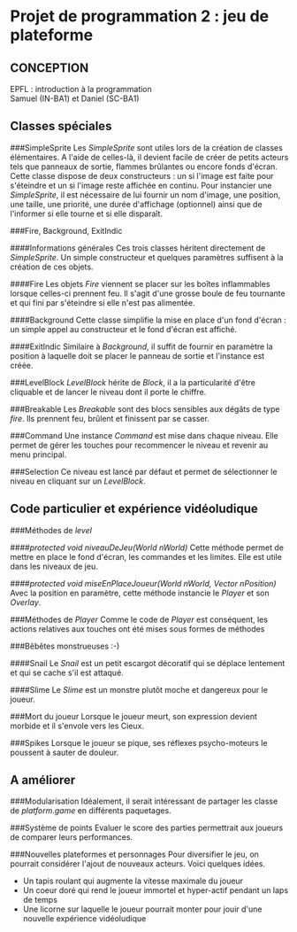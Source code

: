 Projet de programmation 2 : jeu de plateforme
=============================================

CONCEPTION
----------

EPFL : introduction à la programmation  
Samuel (IN-BA1) et Daniel (SC-BA1)

Classes spéciales
-----------------

###SimpleSprite
Les _SimpleSprite_ sont utiles lors de la création de classes élémentaires. A l'aide de celles-là, il devient facile de créer de petits acteurs tels que panneaux de sortie, flammes brûlantes ou encore fonds d'écran. Cette classe dispose de deux constructeurs : un si l'image est faite pour s'éteindre et un si l'image reste affichée en continu. Pour instancier une _SimpleSprite_, il est nécessaire de lui fournir un nom d'image, une position, une taille, une priorité, une durée d'affichage (optionnel) ainsi que de l'informer si elle tourne et si elle disparaît.

###Fire, Background, ExitIndic

####Informations générales
Ces trois classes héritent directement de _SimpleSprite_. Un simple constructeur et quelques paramètres suffisent à la création de ces objets.

####Fire
Les objets _Fire_ viennent se placer sur les boîtes inflammables lorsque celles-ci prennent feu. Il s'agit d'une grosse boule de feu tournante et qui fini par s'éteindre si elle n'est pas alimentée.

####Background
Cette classe simplifie la mise en place d'un fond d'écran : un simple appel au constructeur et le fond d'écran est affiché.

####ExitIndic
Similaire à _Background_, il suffit de fournir en paramètre la position à laquelle doit se placer le panneau de sortie et l'instance est créée.

###LevelBlock
_LevelBlock_ hérite de _Block_, il a la particularité d'être cliquable et de lancer le niveau dont il porte le chiffre.

###Breakable
Les _Breakable_ sont des blocs sensibles aux dégâts de type _fire_. Ils prennent feu, brûlent et finissent par se casser.

###Command
Une instance _Command_ est mise dans chaque niveau. Elle permet de gérer les touches pour recommencer le niveau et revenir au menu principal.

###Selection
Ce niveau est lancé par défaut et permet de sélectionner le niveau en cliquant sur un _LevelBlock_.

Code particulier et expérience vidéoludique
-------------------------------------------

###Méthodes de _level_

####_protected void niveauDeJeu(World nWorld)_
Cette méthode permet de mettre en place le fond d'écran, les commandes et les limites. Elle est utile dans les niveaux de jeu.

####_protected void miseEnPlaceJoueur(World nWorld, Vector nPosition)_
Avec la position en paramètre, cette méthode instancie le _Player_ et son _Overlay_.

###Méthodes de _Player_
Comme le code de _Player_ est conséquent, les actions relatives aux touches ont été mises sous formes de méthodes

###Bêbêtes monstrueuses :-)

####Snail
Le _Snail_ est un petit escargot décoratif qui se déplace lentement et qui se cache s'il est attaqué.

####Slime
Le _Slime_ est un monstre plutôt moche et dangereux pour le joueur.

###Mort du joueur
Lorsque le joueur meurt, son expression devient morbide et il s'envole vers les Cieux.

###Spikes
Lorsque le joueur se pique, ses réflexes psycho-moteurs le poussent à sauter de douleur.

A améliorer
-----------

###Modularisation
Idéalement, il serait intéressant de partager les classe de _platform.game_ en différents paquetages.

###Système de points
Evaluer le score des parties permettrait aux joueurs de comparer leurs performances.

###Nouvelles plateformes et personnages
Pour diversifier le jeu, on pourrait considérer l'ajout de nouveaux acteurs. Voici quelques idées.
- Un tapis roulant qui augmente la vitesse maximale du joueur
- Un coeur doré qui rend le joueur immortel et hyper-actif pendant un laps de temps
- Une licorne sur laquelle le joueur pourrait monter pour jouir d'une nouvelle expérience vidéoludique
